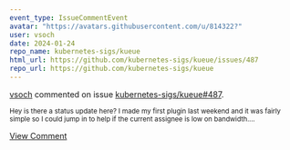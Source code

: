 ```yaml
---
event_type: IssueCommentEvent
avatar: "https://avatars.githubusercontent.com/u/814322?"
user: vsoch
date: 2024-01-24
repo_name: kubernetes-sigs/kueue
html_url: https://github.com/kubernetes-sigs/kueue/issues/487
repo_url: https://github.com/kubernetes-sigs/kueue
---
```


<a href='https://github.com/vsoch' target='_blank'>vsoch</a> commented on issue <a href='https://github.com/kubernetes-sigs/kueue/issues/487' target='_blank'>kubernetes-sigs/kueue#487</a>.

<small>Hey is there a status update here? I made my first plugin last weekend and it was fairly simple so I could jump in to help if the current assignee is low on bandwidth....</small>

<a href='https://github.com/kubernetes-sigs/kueue/issues/487' target='_blank'>View Comment</a>